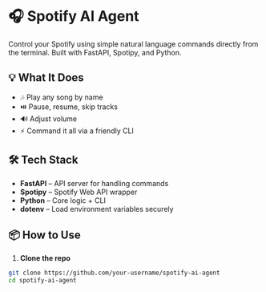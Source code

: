 # 🎧 Spotify AI Agent

Control your Spotify using simple natural language commands directly from the terminal. Built with FastAPI, Spotipy, and Python.

## 💡 What It Does

- 🎶 Play any song by name
- ⏯️ Pause, resume, skip tracks
- 🔊 Adjust volume
- ⚡ Command it all via a friendly CLI

## 🛠️ Tech Stack

- **FastAPI** – API server for handling commands
- **Spotipy** – Spotify Web API wrapper
- **Python** – Core logic + CLI
- **dotenv** – Load environment variables securely

## 📦 How to Use

1. **Clone the repo**

```bash
git clone https://github.com/your-username/spotify-ai-agent
cd spotify-ai-agent
